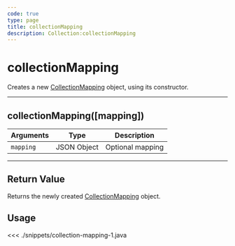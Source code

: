 ```yaml
---
code: true
type: page
title: collectionMapping
description: Collection:collectionMapping
---
```


# collectionMapping

Creates a new [CollectionMapping](/sdk/android/3/controllers/collection/-mapping/) object, using its constructor.

---

## collectionMapping([mapping])

| Arguments | Type        | Description      |
| --------- | ----------- | ---------------- |
| `mapping` | JSON Object | Optional mapping |

---

## Return Value

Returns the newly created [CollectionMapping](/sdk/android/3/controllers/collection/-mapping/) object.

## Usage

<<< ./snippets/collection-mapping-1.java
